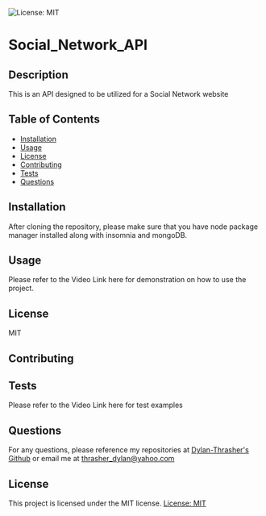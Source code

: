 ![License: MIT](https://img.shields.io/badge/License-MIT-yellow.svg)
  # Social_Network_API
  ## Description
  This is an API designed to be utilized for a Social Network website
  ## Table of Contents
  * [Installation](#installation)
  * [Usage](#usage)
  * [License](#license)
  * [Contributing](#contributing)
  * [Tests](#tests)
  * [Questions](#questions)
  ## Installation
  After cloning the repository, please make sure that you have node package manager installed along with insomnia and mongoDB. 
  ## Usage
  Please refer to the Video Link here for demonstration on how to use the project.
  ## License
  MIT
  ## Contributing
  
  ## Tests 
  Please refer to the Video Link here for test examples
  ## Questions
  For any questions, please reference my repositories at [Dylan-Thrasher's Github](https://github.com/Dylan-Thrasher) or email me at thrasher_dylan@yahoo.com

  ## License 
  This project is licensed under the MIT license.
[License: MIT](https://opensource.org/licenses/MIT)
